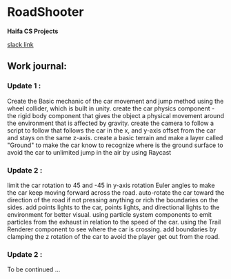 # RoadShooter
**Haifa CS Projects** 

[slack link](https://haifacsprojects.slack.com)

## Work journal: 
### Update 1 : 
Create the Basic mechanic of the car movement and jump method using the wheel collider, which is built in unity.
create the car physics component - the rigid body component that gives the object a physical movement around the environment that is affected by gravity.
create the camera to follow a script to follow that follows the car in the x, and y-axis offset from the car and stays on the same z-axis.
create a basic terrain and make a layer called "Ground" to make the car know to recognize where is the ground surface to avoid the car to unlimited jump in the air by using Raycast

### Update 2 : 
limit the car rotation to 45 and -45 in y-axis rotation Euler angles to make the car keep moving forward across the road.
auto-rotate the car toward the direction of the road if not pressing anything or rich the boundaries on the sides.
add points lights to the car, points lights, and directional lights to the environment for better visual.
using particle system components to emit particles from the exhaust in relation to the speed of the car.
using the Trail Renderer component to see where the car is crossing.
add boundaries by clamping the z rotation of the car to avoid the player get out from the road.

### Update 2 : 
To be continued ...
